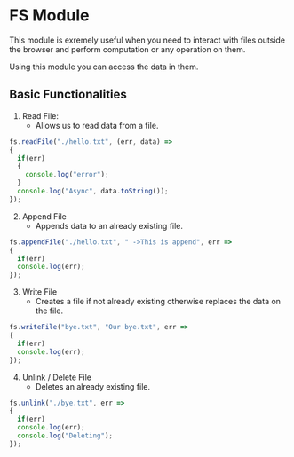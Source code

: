 # FS Module

This module is exremely useful when you need to interact with files outside the browser and perform computation or any operation on them.

Using this module you can access the data in them.

## Basic Functionalities

1. Read File:
   * Allows us to read data from a file.
```js
fs.readFile("./hello.txt", (err, data) =>
{
  if(err)
  {
    console.log("error");
  }
  console.log("Async", data.toString());
});
```

2. Append File
   * Appends data to an already existing file.
```js
fs.appendFile("./hello.txt", " ->This is append", err =>
{
  if(err)
  console.log(err);
});
```

3. Write File
   * Creates a file if not already existing otherwise replaces the data on the file.
```js
fs.writeFile("bye.txt", "Our bye.txt", err =>
{
  if(err)
  console.log(err);
});
```

4. Unlink / Delete File
    * Deletes an already existing file.
```js
fs.unlink("./bye.txt", err =>
{
  if(err)
  console.log(err);
  console.log("Deleting");
});
```
